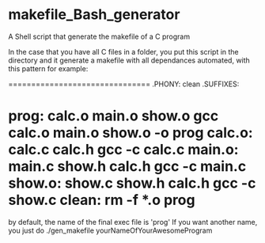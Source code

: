 # makefile_Bash_generator
A Shell script that generate the makefile of a C program

In the case that you have all C files in a folder, you put this script in the directory and it generate a makefile with all dependances automated, with this pattern for example: 

===============================
.PHONY: clean
.SUFFIXES:

prog: calc.o main.o show.o
	gcc calc.o main.o show.o -o prog
calc.o: calc.c calc.h
	gcc -c calc.c
main.o: main.c show.h calc.h
	gcc -c main.c
show.o: show.c show.h calc.h
	gcc -c show.c
clean:
	rm -f *.o prog
  ===============================
  
  by default, the name of the final exec file is 'prog'
  If you want another name, you just do
  ./gen_makefile yourNameOfYourAwesomeProgram
